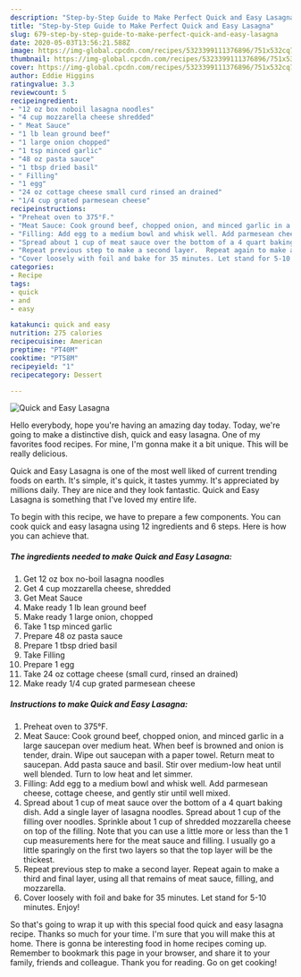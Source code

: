 ```yaml
---
description: "Step-by-Step Guide to Make Perfect Quick and Easy Lasagna"
title: "Step-by-Step Guide to Make Perfect Quick and Easy Lasagna"
slug: 679-step-by-step-guide-to-make-perfect-quick-and-easy-lasagna
date: 2020-05-03T13:56:21.588Z
image: https://img-global.cpcdn.com/recipes/5323399111376896/751x532cq70/quick-and-easy-lasagna-recipe-main-photo.jpg
thumbnail: https://img-global.cpcdn.com/recipes/5323399111376896/751x532cq70/quick-and-easy-lasagna-recipe-main-photo.jpg
cover: https://img-global.cpcdn.com/recipes/5323399111376896/751x532cq70/quick-and-easy-lasagna-recipe-main-photo.jpg
author: Eddie Higgins
ratingvalue: 3.3
reviewcount: 5
recipeingredient:
- "12 oz box noboil lasagna noodles"
- "4 cup mozzarella cheese shredded"
- " Meat Sauce"
- "1 lb lean ground beef"
- "1 large onion chopped"
- "1 tsp minced garlic"
- "48 oz pasta sauce"
- "1 tbsp dried basil"
- " Filling"
- "1 egg"
- "24 oz cottage cheese small curd rinsed an drained"
- "1/4 cup grated parmesean cheese"
recipeinstructions:
- "Preheat oven to 375°F."
- "Meat Sauce: Cook ground beef, chopped onion, and minced garlic in a large saucepan over medium heat. When beef is browned and onion is tender, drain. Wipe out saucepan with a paper towel. Return meat to saucepan. Add pasta sauce and basil. Stir over medium-low heat until well blended. Turn to low heat and let simmer."
- "Filling: Add egg to a medium bowl and whisk well. Add parmesean cheese, cottage cheese, and gently stir until well mixed."
- "Spread about 1 cup of meat sauce over the bottom of a 4 quart baking dish. Add a single layer of lasagna noodles. Spread about 1 cup of the filling over noodles. Sprinkle about 1 cup of shredded mozzarella cheese on top of the filling. Note that you can use a little more or less than the 1 cup measurements here for the meat sauce and filling. I usually go a little sparingly on the first two layers so that the top layer will be the thickest."
- "Repeat previous step to make a second layer.  Repeat again to make a third and final layer, using all that remains of meat sauce, filling, and mozzarella."
- "Cover loosely with foil and bake for 35 minutes. Let stand for 5-10 minutes. Enjoy!"
categories:
- Recipe
tags:
- quick
- and
- easy

katakunci: quick and easy 
nutrition: 275 calories
recipecuisine: American
preptime: "PT40M"
cooktime: "PT58M"
recipeyield: "1"
recipecategory: Dessert

---
```



![Quick and Easy Lasagna](https://img-global.cpcdn.com/recipes/5323399111376896/751x532cq70/quick-and-easy-lasagna-recipe-main-photo.jpg)

Hello everybody, hope you're having an amazing day today. Today, we're going to make a distinctive dish, quick and easy lasagna. One of my favorites food recipes. For mine, I'm gonna make it a bit unique. This will be really delicious.

Quick and Easy Lasagna is one of the most well liked of current trending foods on earth. It's simple, it's quick, it tastes yummy. It's appreciated by millions daily. They are nice and they look fantastic. Quick and Easy Lasagna is something that I've loved my entire life.




To begin with this recipe, we have to prepare a few components. You can cook quick and easy lasagna using 12 ingredients and 6 steps. Here is how you can achieve that.

<!--inarticleads1-->

##### The ingredients needed to make Quick and Easy Lasagna:

1. Get 12 oz box no-boil lasagna noodles
1. Get 4 cup mozzarella cheese, shredded
1. Get  Meat Sauce
1. Make ready 1 lb lean ground beef
1. Make ready 1 large onion, chopped
1. Take 1 tsp minced garlic
1. Prepare 48 oz pasta sauce
1. Prepare 1 tbsp dried basil
1. Take  Filling
1. Prepare 1 egg
1. Take 24 oz cottage cheese (small curd, rinsed an drained)
1. Make ready 1/4 cup grated parmesean cheese




<!--inarticleads2-->

##### Instructions to make Quick and Easy Lasagna:

1. Preheat oven to 375°F.
1. Meat Sauce: Cook ground beef, chopped onion, and minced garlic in a large saucepan over medium heat. When beef is browned and onion is tender, drain. Wipe out saucepan with a paper towel. Return meat to saucepan. Add pasta sauce and basil. Stir over medium-low heat until well blended. Turn to low heat and let simmer.
1. Filling: Add egg to a medium bowl and whisk well. Add parmesean cheese, cottage cheese, and gently stir until well mixed.
1. Spread about 1 cup of meat sauce over the bottom of a 4 quart baking dish. Add a single layer of lasagna noodles. Spread about 1 cup of the filling over noodles. Sprinkle about 1 cup of shredded mozzarella cheese on top of the filling. Note that you can use a little more or less than the 1 cup measurements here for the meat sauce and filling. I usually go a little sparingly on the first two layers so that the top layer will be the thickest.
1. Repeat previous step to make a second layer.  Repeat again to make a third and final layer, using all that remains of meat sauce, filling, and mozzarella.
1. Cover loosely with foil and bake for 35 minutes. Let stand for 5-10 minutes. Enjoy!




So that's going to wrap it up with this special food quick and easy lasagna recipe. Thanks so much for your time. I'm sure that you will make this at home. There is gonna be interesting food in home recipes coming up. Remember to bookmark this page in your browser, and share it to your family, friends and colleague. Thank you for reading. Go on get cooking!
